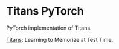 # Titans PyTorch

PyTorch implementation of Titans.

[Titans](https://arxiv.org/abs/2501.00663): Learning to Memorize at Test Time.
